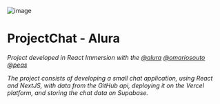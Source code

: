 ![image](https://user-images.githubusercontent.com/95102911/151038459-394a126a-c5c7-4e0f-b6a4-1c823ac9d63e.png)

# ProjectChat - Alura
*Project developed in React Immersion with the [@alura](https://github.com/alura) [@omariosouto](https://github.com/omariosouto) [@peas](https://github.com/peas)* 

*The project consists of developing a small chat application, using React and NextJS, with data from the GitHub api, deploying it on the Vercel platform, and storing the chat data on Supabase.*
